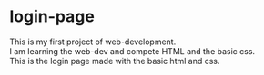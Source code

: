 # login-page
This is my first project of web-development.
<br>
I am learning the web-dev and compete HTML and the basic css.
<br>
This is the login page made with the basic html and css.





